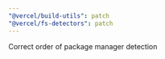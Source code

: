 ```yaml
---
"@vercel/build-utils": patch
"@vercel/fs-detectors": patch
---
```


Correct order of package manager detection

